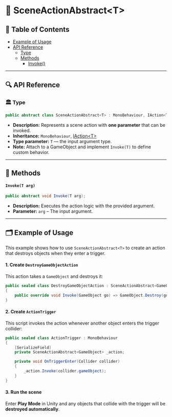 # 🧩 SceneActionAbstract&lt;T&gt;

## 📑 Table of Contents

- [Example of Usage](#-example-of-usage)
- [API Reference](#-api-reference)
    - [Type](#-type)
    - [Methods](#-methods)
        - [Invoke()](#invoke)

---

## 🔍 API Reference

### 🏛️ Type <div id="-type"></div>

```csharp
public abstract class SceneActionAbstract<T> : MonoBehaviour, IAction<T>
```

- **Description:** Represents a scene action with <b>one parameter</b> that can be invoked.
- **Inheritance:** `MonoBehaviour`, [IAction&lt;T&gt;](IAction%601.md)
- **Type parameter:** `T` — the input argument type.
- **Note:** Attach to a GameObject and implement `Invoke(T)` to define custom behavior.

---

## 🏹 Methods

#### `Invoke(T arg)`

```csharp
public abstract void Invoke(T arg);
```

- **Description:** Executes the action logic with the provided argument.
- **Parameter:** `arg` – The input argument.

---

## 🗂 Example of Usage

This example shows how to use `SceneActionAbstract<T>` to create an action that destroys objects when they enter a
trigger.

#### 1. Create `DestroyGameObjectAction`

This action takes a `GameObject` and destroys it:

```csharp
public sealed class DestroyGameObjectAction : SceneActionAbstract<GameObject>
{
    public override void Invoke(GameObject go) => GameObject.Destroy(go);
}
```

#### 2. Create `ActionTrigger`

This script invokes the action whenever another object enters the trigger collider:

```csharp
public sealed class ActionTrigger : MonoBehaviour
{
    [SerializeField]
    private SceneActionAbstract<GameObject> _action;

    private void OnTriggerEnter(Collider collider)
    {
        _action.Invoke(collider.gameObject);
    }
}
```

#### 3. Run the scene

Enter **Play Mode** in Unity and any objects that collide with the trigger will be **destroyed automatically**.